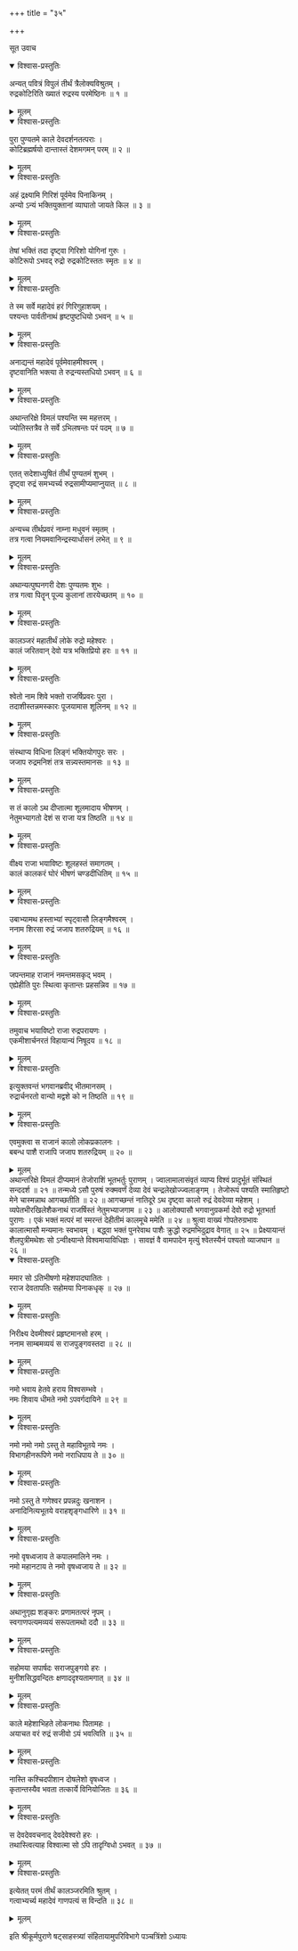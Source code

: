 +++
title = "३५"

+++

सूत उवाच  

<details open><summary>विश्वास-प्रस्तुतिः</summary>

अन्यत् पवित्रं विपुलं तीर्थं त्रैलोक्यविश्रुतम् ।  
रुद्रकोटिरिति ख्यातं रुद्रस्य परमेष्ठिनः ॥ १ ॥
</details>

<details><summary>मूलम्</summary>

अन्यत् पवित्रं विपुलं तीर्थं त्रैलोक्यविश्रुतम् ।  
रुद्रकोटिरिति ख्यातं रुद्रस्य परमेष्ठिनः ॥ १ ॥
</details>

<details open><summary>विश्वास-प्रस्तुतिः</summary>

पुरा पुण्यतमे काले देवदर्शनतत्पराः ।  
कोटिब्रह्मर्षयो दान्तास्तं देशमगमन् परम् ॥ २ ॥
</details>

<details><summary>मूलम्</summary>

पुरा पुण्यतमे काले देवदर्शनतत्पराः ।  
कोटिब्रह्मर्षयो दान्तास्तं देशमगमन् परम् ॥ २ ॥
</details>

<details open><summary>विश्वास-प्रस्तुतिः</summary>

अहं द्रक्ष्यामि गिरिशं पूर्वमेव पिनाकिनम् ।  
अन्यो ऽन्यं भक्तियुक्तानां व्याघातो जायते किल ॥ ३ ॥
</details>

<details><summary>मूलम्</summary>

अहं द्रक्ष्यामि गिरिशं पूर्वमेव पिनाकिनम् ।  
अन्यो ऽन्यं भक्तियुक्तानां व्याघातो जायते किल ॥ ३ ॥
</details>

<details open><summary>विश्वास-प्रस्तुतिः</summary>

तेषां भक्तिं तदा दृष्ट्वा गिरिशो योगिनां गुरुः ।  
कोटिरूपो ऽभवद् रुद्रो रुद्रकोटिस्ततः स्मृतः ॥ ४ ॥
</details>

<details><summary>मूलम्</summary>

तेषां भक्तिं तदा दृष्ट्वा गिरिशो योगिनां गुरुः ।  
कोटिरूपो ऽभवद् रुद्रो रुद्रकोटिस्ततः स्मृतः ॥ ४ ॥
</details>

<details open><summary>विश्वास-प्रस्तुतिः</summary>

ते स्म सर्वे महादेवं हरं गिरिगुहाशयम् ।  
पश्यन्तः पार्वतीनाथं हृष्टपुष्टधियो ऽभवन् ॥ ५ ॥
</details>

<details><summary>मूलम्</summary>

ते स्म सर्वे महादेवं हरं गिरिगुहाशयम् ।  
पश्यन्तः पार्वतीनाथं हृष्टपुष्टधियो ऽभवन् ॥ ५ ॥
</details>

<details open><summary>विश्वास-प्रस्तुतिः</summary>

अनाद्यन्तं महादेवं पूर्वमेवाहमीश्वरम् ।  
दृष्टवानिति भक्त्या ते रुद्रन्यस्तधियो ऽभवन् ॥ ६ ॥
</details>

<details><summary>मूलम्</summary>

अनाद्यन्तं महादेवं पूर्वमेवाहमीश्वरम् ।  
दृष्टवानिति भक्त्या ते रुद्रन्यस्तधियो ऽभवन् ॥ ६ ॥
</details>

<details open><summary>विश्वास-प्रस्तुतिः</summary>

अथान्तरिक्षे विमलं पश्यन्ति स्म महत्तरम् ।  
ज्योतिस्तत्रैव ते सर्वे ऽभिलषन्तः परं पदम् ॥ ७ ॥
</details>

<details><summary>मूलम्</summary>

अथान्तरिक्षे विमलं पश्यन्ति स्म महत्तरम् ।  
ज्योतिस्तत्रैव ते सर्वे ऽभिलषन्तः परं पदम् ॥ ७ ॥
</details>

<details open><summary>विश्वास-प्रस्तुतिः</summary>

एतत् सदेशाध्युषितं तीर्थं पुण्यतमं शुभम् ।  
दृष्ट्वा रुद्रं समभ्यर्च्य रुद्रसामीप्यमाप्नुयात् ॥ ८ ॥
</details>

<details><summary>मूलम्</summary>

एतत् सदेशाध्युषितं तीर्थं पुण्यतमं शुभम् ।  
दृष्ट्वा रुद्रं समभ्यर्च्य रुद्रसामीप्यमाप्नुयात् ॥ ८ ॥
</details>

<details open><summary>विश्वास-प्रस्तुतिः</summary>

अन्यच्च तीर्थप्रवरं नाम्ना मधुवनं स्मृतम् ।  
तत्र गत्वा नियमवानिन्द्रस्यार्धासनं लभेत् ॥ ९ ॥
</details>

<details><summary>मूलम्</summary>

अन्यच्च तीर्थप्रवरं नाम्ना मधुवनं स्मृतम् ।  
तत्र गत्वा नियमवानिन्द्रस्यार्धासनं लभेत् ॥ ९ ॥
</details>

<details open><summary>विश्वास-प्रस्तुतिः</summary>

अथान्यत्पुष्पनगरी देशः पुण्यतमः शुभः ।  
तत्र गत्वा पितॄन् पूज्य कुलानां तारयेच्छतम् ॥ १० ॥
</details>

<details><summary>मूलम्</summary>

अथान्यत्पुष्पनगरी देशः पुण्यतमः शुभः ।  
तत्र गत्वा पितॄन् पूज्य कुलानां तारयेच्छतम् ॥ १० ॥
</details>

<details open><summary>विश्वास-प्रस्तुतिः</summary>

कालञ्जरं महातीर्थं लोके रुद्रो महेश्वरः ।  
कालं जरितवान् देवो यत्र भक्तिप्रियो हरः ॥ ११ ॥
</details>

<details><summary>मूलम्</summary>

कालञ्जरं महातीर्थं लोके रुद्रो महेश्वरः ।  
कालं जरितवान् देवो यत्र भक्तिप्रियो हरः ॥ ११ ॥
</details>

<details open><summary>विश्वास-प्रस्तुतिः</summary>

श्वेतो नाम शिवे भक्तो राजर्षिप्रवरः पुरा ।  
तदाशीस्तन्नमस्कारः पूजयामास शूलिनम् ॥ १२ ॥
</details>

<details><summary>मूलम्</summary>

श्वेतो नाम शिवे भक्तो राजर्षिप्रवरः पुरा ।  
तदाशीस्तन्नमस्कारः पूजयामास शूलिनम् ॥ १२ ॥
</details>

<details open><summary>विश्वास-प्रस्तुतिः</summary>

संस्थाप्य विधिना लिङ्गं भक्तियोगपुरः सरः ।  
जजाप रुद्रमनिशं तत्र सन्न्यस्तमानसः ॥ १३ ॥
</details>

<details><summary>मूलम्</summary>

संस्थाप्य विधिना लिङ्गं भक्तियोगपुरः सरः ।  
जजाप रुद्रमनिशं तत्र सन्न्यस्तमानसः ॥ १३ ॥
</details>

<details open><summary>विश्वास-प्रस्तुतिः</summary>

स तं कालो ऽथ दीप्तात्मा शूलमादाय भीषणम् ।  
नेतुमभ्यागतो देशं स राजा यत्र तिष्ठति ॥ १४ ॥
</details>

<details><summary>मूलम्</summary>

स तं कालो ऽथ दीप्तात्मा शूलमादाय भीषणम् ।  
नेतुमभ्यागतो देशं स राजा यत्र तिष्ठति ॥ १४ ॥
</details>

<details open><summary>विश्वास-प्रस्तुतिः</summary>

वीक्ष्य राजा भयाविष्टः शूलहस्तं समागतम् ।  
कालं कालकरं घोरं भीषणं चण्डदीधितिम् ॥ १५ ॥
</details>

<details><summary>मूलम्</summary>

वीक्ष्य राजा भयाविष्टः शूलहस्तं समागतम् ।  
कालं कालकरं घोरं भीषणं चण्डदीधितिम् ॥ १५ ॥
</details>

<details open><summary>विश्वास-प्रस्तुतिः</summary>

उबाभ्यामथ हस्ताभ्यां स्पृट्वासौ लिङ्गमैश्वरम् ।  
ननाम शिरसा रुद्रं जजाप शतरुद्रियम् ॥ १६ ॥
</details>

<details><summary>मूलम्</summary>

उबाभ्यामथ हस्ताभ्यां स्पृट्वासौ लिङ्गमैश्वरम् ।  
ननाम शिरसा रुद्रं जजाप शतरुद्रियम् ॥ १६ ॥
</details>

<details open><summary>विश्वास-प्रस्तुतिः</summary>

जपन्तमाह राजानं नमन्तमसकृद् भवम् ।  
एह्येहीति पुरः स्थित्वा कृतान्तः प्रहसन्निव ॥ १७ ॥
</details>

<details><summary>मूलम्</summary>

जपन्तमाह राजानं नमन्तमसकृद् भवम् ।  
एह्येहीति पुरः स्थित्वा कृतान्तः प्रहसन्निव ॥ १७ ॥
</details>

<details open><summary>विश्वास-प्रस्तुतिः</summary>

तमुवाच भयाविष्टो राजा रुद्रपरायणः ।  
एकमीशार्चनरतं विहायान्यं निषूदय ॥ १८ ॥
</details>

<details><summary>मूलम्</summary>

तमुवाच भयाविष्टो राजा रुद्रपरायणः ।  
एकमीशार्चनरतं विहायान्यं निषूदय ॥ १८ ॥
</details>

<details open><summary>विश्वास-प्रस्तुतिः</summary>

इत्युक्तवन्तं भगवानब्रवीद् भीतमानसम् ।  
रुद्रार्चनरतो वान्यो मद्वशे को न तिष्ठति ॥ १९ ॥
</details>

<details><summary>मूलम्</summary>

इत्युक्तवन्तं भगवानब्रवीद् भीतमानसम् ।  
रुद्रार्चनरतो वान्यो मद्वशे को न तिष्ठति ॥ १९ ॥
</details>

<details open><summary>विश्वास-प्रस्तुतिः</summary>

एवमुक्त्वा स राजानं कालो लोकप्रकालनः ।  
बबन्ध पाशै राजापि जजाप शतरुद्रियम् ॥ २० ॥
</details>

<details><summary>मूलम्</summary>

एवमुक्त्वा स राजानं कालो लोकप्रकालनः ।  
बबन्ध पाशै राजापि जजाप शतरुद्रियम् ॥ २० ॥
</details>
अथान्तरिक्षे विमलं दीप्यमानं  
तेजोराशिं भूतभर्तुः पुराणम् ।  
ज्वालामालासंवृतं व्याप्य विश्वं  
प्रादुर्भूतं संस्थितं सन्ददर्श ॥ २१ ॥  
तन्मध्ये ऽसौ पुरुषं रुक्मवर्णं  
देव्या देवं चन्द्रलेखोज्ज्वलाङ्गम् ।  
तेजोरूपं पश्यति स्मातिहृष्टो  
मेने चास्मन्नाथ आगच्छतीति ॥ २२ ॥  
आगच्छन्तं नातिदूरे ऽथ दृष्ट्वा  
कालो रुद्रं देवदेव्या महेशम् ।  
व्यपेतभीरखिलेशैकनाथं  
राजर्षिस्तं नेतुमभ्याजगाम ॥ २३ ॥  
आलोक्यासौ भगवानुग्रकर्मा  
देवो रुद्रो भूतभर्ता पुराणः ।  
एकं भक्तं मत्परं मां स्मरन्तं  
देहीतीमं कालमूचे ममेति ॥ २४ ॥  
श्रुत्वा वाख्यं गोपतेरुग्रभावः  
कालात्मासौ मन्यमानः स्वभावम् ।  
बद्ध्वा भक्तं पुनरेवाथ पाशैः  
क्रुद्धो रुद्रमभिदुद्राव वेगात् ॥ २५ ॥  
प्रेक्ष्यायान्तं शैलपुत्रीमथेशः  
सो ऽन्वीक्ष्यान्ते विश्वमायाविधिज्ञः ।  
सावज्ञं वै वामपादेन मृत्युं  
श्वेतस्यैनं पश्यतो व्याजघान ॥ २६ ॥  

<details open><summary>विश्वास-प्रस्तुतिः</summary>

ममार सो ऽतिभीषणो महेशपादघातितः ।  
रराज देवतापतिः सहोमया पिनाकधृक् ॥ २७ ॥
</details>

<details><summary>मूलम्</summary>

ममार सो ऽतिभीषणो महेशपादघातितः ।  
रराज देवतापतिः सहोमया पिनाकधृक् ॥ २७ ॥
</details>

<details open><summary>विश्वास-प्रस्तुतिः</summary>

निरीक्ष्य देवमीश्वरं प्रहृष्टमानसो हरम् ।  
ननाम साम्बमव्ययं स राजपुङ्गवस्तदा ॥ २८ ॥
</details>

<details><summary>मूलम्</summary>

निरीक्ष्य देवमीश्वरं प्रहृष्टमानसो हरम् ।  
ननाम साम्बमव्ययं स राजपुङ्गवस्तदा ॥ २८ ॥
</details>

<details open><summary>विश्वास-प्रस्तुतिः</summary>

नमो भवाय हेतवे हराय विश्वसम्भवे ।  
नमः शिवाय धीमते नमो ऽपवर्गदायिने ॥ २९ ॥
</details>

<details><summary>मूलम्</summary>

नमो भवाय हेतवे हराय विश्वसम्भवे ।  
नमः शिवाय धीमते नमो ऽपवर्गदायिने ॥ २९ ॥
</details>

<details open><summary>विश्वास-प्रस्तुतिः</summary>

नमो नमो नमो ऽस्तु ते महाविभूतये नमः ।  
विभागहीनरूपिणे नमो नराधिपाय ते ॥ ३० ॥
</details>

<details><summary>मूलम्</summary>

नमो नमो नमो ऽस्तु ते महाविभूतये नमः ।  
विभागहीनरूपिणे नमो नराधिपाय ते ॥ ३० ॥
</details>

<details open><summary>विश्वास-प्रस्तुतिः</summary>

नमो ऽस्तु ते गणेश्वर प्रपन्नदुः खनाशन ।  
अनादिनित्यभूतये वराहशृङ्गधारिणे ॥ ३१ ॥
</details>

<details><summary>मूलम्</summary>

नमो ऽस्तु ते गणेश्वर प्रपन्नदुः खनाशन ।  
अनादिनित्यभूतये वराहशृङ्गधारिणे ॥ ३१ ॥
</details>

<details open><summary>विश्वास-प्रस्तुतिः</summary>

नमो वृषध्वजाय ते कपालमालिने नमः ।  
नमो महानटाय ते नमो वृषध्वजाय ते ॥ ३२ ॥
</details>

<details><summary>मूलम्</summary>

नमो वृषध्वजाय ते कपालमालिने नमः ।  
नमो महानटाय ते नमो वृषध्वजाय ते ॥ ३२ ॥
</details>

<details open><summary>विश्वास-प्रस्तुतिः</summary>

अथानुगृह्य शङ्करः प्रणामतत्परं नृपम् ।  
स्वगाणपत्यमव्ययं सरूपतामथो ददौ ॥ ३३ ॥
</details>

<details><summary>मूलम्</summary>

अथानुगृह्य शङ्करः प्रणामतत्परं नृपम् ।  
स्वगाणपत्यमव्ययं सरूपतामथो ददौ ॥ ३३ ॥
</details>

<details open><summary>विश्वास-प्रस्तुतिः</summary>

सहोमया सपार्षदः सराजपुङ्गवो हरः ।  
मुनीशसिद्धवन्दितः क्षणाददृश्यतामगात् ॥ ३४ ॥
</details>

<details><summary>मूलम्</summary>

सहोमया सपार्षदः सराजपुङ्गवो हरः ।  
मुनीशसिद्धवन्दितः क्षणाददृश्यतामगात् ॥ ३४ ॥
</details>

<details open><summary>विश्वास-प्रस्तुतिः</summary>

काले महेशाभिहते लोकनाथः पितामहः ।  
अयाचत वरं रुद्रं सजीवो ऽयं भवत्विति ॥ ३५ ॥
</details>

<details><summary>मूलम्</summary>

काले महेशाभिहते लोकनाथः पितामहः ।  
अयाचत वरं रुद्रं सजीवो ऽयं भवत्विति ॥ ३५ ॥
</details>

<details open><summary>विश्वास-प्रस्तुतिः</summary>

नास्ति कश्चिदपीशान दोषलेशो वृषध्वज ।  
कृतान्तस्यैव भवता तत्कार्ये विनियोजितः ॥ ३६ ॥
</details>

<details><summary>मूलम्</summary>

नास्ति कश्चिदपीशान दोषलेशो वृषध्वज ।  
कृतान्तस्यैव भवता तत्कार्ये विनियोजितः ॥ ३६ ॥
</details>

<details open><summary>विश्वास-प्रस्तुतिः</summary>

स देवदेववचनाद् देवदेवेश्वरो हरः ।  
तथास्त्वित्याह विश्वात्मा सो ऽपि तादृग्विधो ऽभवत् ॥ ३७ ॥
</details>

<details><summary>मूलम्</summary>

स देवदेववचनाद् देवदेवेश्वरो हरः ।  
तथास्त्वित्याह विश्वात्मा सो ऽपि तादृग्विधो ऽभवत् ॥ ३७ ॥
</details>

<details open><summary>विश्वास-प्रस्तुतिः</summary>

इत्येतत् परमं तीर्थं कालञ्जरमिति श्रुतम् ।  
गत्वाभ्यर्च्य महादेवं गाणपत्यं स विन्दति ॥ ३८ ॥
</details>

<details><summary>मूलम्</summary>

इत्येतत् परमं तीर्थं कालञ्जरमिति श्रुतम् ।  
गत्वाभ्यर्च्य महादेवं गाणपत्यं स विन्दति ॥ ३८ ॥
</details>
    
इति श्रीकूर्मपुराणे षट्साहस्त्र्यां संहितायामुपरिविभागे पञ्चत्रिंशो ऽध्यायः
